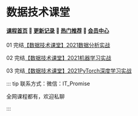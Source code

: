 # 数据技术课堂

#### [**课程首页**](../../README.md) 💖 [**更新记录**](./gxjl-2023.md) 💖 [**热门推荐**](./rmtj.md) 💖 [**会员中心**](./vip.md)

01 完结[【数据技术课堂】2021数据分析实战](https://appze9inzwc2314.pc.xiaoe-tech.com/detail/p_5feeedc5e4b01efc09155c2f/6)

02 完结[【数据技术课堂】2021机器学习实战](https://appze9inzwc2314.pc.xiaoe-tech.com/detail/p_605b3edfe4b007b4183a6232/6)

03 完结[【数据技术课堂】2021PyTorch深度学习实战](https://appze9inzwc2314.pc.xiaoe-tech.com/detail/p_5ff59153e4b00ff4ed0d2e63/6)



::: tip
联系方式：微信：IT_Promise

全网课程都有，欢迎私聊

 

:::